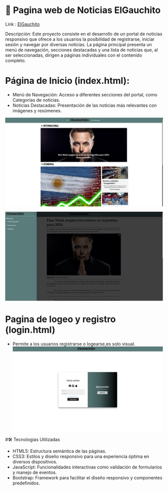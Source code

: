 # 📰 Pagina web de Noticias ElGauchito

Link : [ElGauchito](https://leonelmoyanocode.github.io/elgauchito)

Descripción: Este proyecto consiste en el desarrollo de un portal de noticias responsivo que ofrece a los usuarios la posibilidad de registrarse, iniciar sesión y navegar por diversas noticias. La página principal presenta un menú de navegación, secciones destacadas y una lista de noticias que, al ser seleccionadas, dirigen a páginas individuales con el contenido completo.

# Página de Inicio (index.html):

* Menú de Navegación: Acceso a diferentes secciones del portal, como Categorías de noticias.
* Noticias Destacadas: Presentación de las noticias más relevantes con imágenes y resúmenes.

![Index Noticias](img/indexnoticias.jpg)

![Index Noticias](img/menunoticias.jpg)

# Pagina de logeo y registro (login.html)

* Permite a los usuarios registrarse o logearse,es solo visual.
![Index Noticias](img/loginnoticias.jpg)

#🛠️ Tecnologías Utilizadas

* HTML5: Estructura semántica de las páginas.
* CSS3: Estilos y diseño responsivo para una experiencia óptima en diversos dispositivos.
* JavaScript: Funcionalidades interactivas como validación de formularios y manejo de eventos.
* Bootstrap: Framework para facilitar el diseño responsivo y componentes predefinidos.
